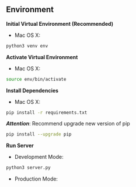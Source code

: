 ## Environment

**Initial Virtual Environment (Recommended)**

- Mac OS X:

```zsh
python3 venv env
```

**Activate Virtual Environment**

- Mac OS X:

```zsh
source env/bin/activate
```

**Install Dependencies**

- Mac OS X:

```zsh
pip install -r requirements.txt
```

**_Attention_**: Recommend upgrade new version of pip

```zsh
pip install --upgrade pip
```

**Run Server**

- Development Mode:

```zsh
python3 server.py
```

- Production Mode:

```zsh
```